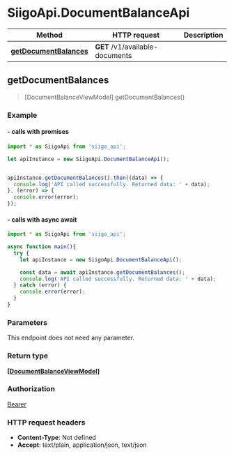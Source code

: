 # SiigoApi.DocumentBalanceApi

Method | HTTP request | Description
------------- | ------------- | -------------
[**getDocumentBalances**](DocumentBalanceApi.md#getDocumentBalances) | **GET** /v1/available-documents | 




## getDocumentBalances

> [DocumentBalanceViewModel] getDocumentBalances()



### Example

#### - calls with promises

```javascript
import * as SiigoApi from 'siigo_api';

let apiInstance = new SiigoApi.DocumentBalanceApi();


apiInstance.getDocumentBalances().then((data) => {
  console.log('API called successfully. Returned data: ' + data);
}, (error) => {
  console.error(error);
});
```
#### - calls with async await

```javascript
import * as SiigoApi from 'siigo_api';

async function main(){
  try {
    let apiInstance = new SiigoApi.DocumentBalanceApi();

    const data = await apiInstance.getDocumentBalances();
    console.log('API called successfully. Returned data: ' + data);
  } catch (error) {
    console.error(error);
  }
}
```


### Parameters

This endpoint does not need any parameter.

### Return type

[**[DocumentBalanceViewModel]**](DocumentBalanceViewModel.md)

### Authorization

[Bearer](../README.md#Bearer)

### HTTP request headers

- **Content-Type**: Not defined
- **Accept**: text/plain, application/json, text/json

